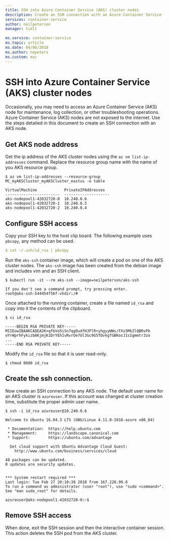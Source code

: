 ```yaml
---
title: SSH into Azure Container Service (AKS) cluster nodes
description: Create an SSH connection with an Azure Container Service (AKS) cluster nodes
services: container-service
author: neilpeterson
manager: timlt

ms.service: container-service
ms.topic: article
ms.date: 04/06/2018
ms.author: nepeters
ms.custom: mvc
---
```


# SSH into Azure Container Service (AKS) cluster nodes

Occasionally, you may need to access an Azure Container Service (AKS) node for maintenance, log collection, or other troubleshooting operations. Azure Container Service (AKS) nodes are not exposed to the internet. Use the steps detailed in this document to create an SSH connection with an AKS node.

## Get AKS node address

Get the ip address of the AKS cluster nodes using the `az vm list-ip-addresses` command. Replace the resource group name with the name of you AKS resource group.

```console
$ az vm list-ip-addresses --resource-group MC_myAKSCluster_myAKSCluster_eastus -o table

VirtualMachine            PrivateIPAddresses
------------------------  --------------------
aks-nodepool1-42032720-0  10.240.0.6
aks-nodepool1-42032720-1  10.240.0.5
aks-nodepool1-42032720-2  10.240.0.4
```

## Configure SSH access

Copy your SSH key to the host clip board. The following example uses `pbcopy`, any method can be used.

```yaml
$ cat ~/.ssh/id_rsa | pbcopy
```

Run the `aks-ssh` container image, which will create a pod on one of the AKS cluster nodes. The `aks-ssh` image has been created from the debian image and includes vim and an SSH client.

```azurecli-interactive
$ kubectl run -it --rm aks-ssh --image=neilpeterson/aks-ssh

If you don't see a command prompt, try pressing enter.
root@aks-ssh-544454f56f-vhdzr:/#
```

Once attached to the running container, create a file named `id_rsa` and copy into it the contents of the clipboard.

```azurecli-interactive
$ vi id_rsa

-----BEGIN RSA PRIVATE KEY-----
MIIEowIBAAKCAQEA2K+qfbVo5iSn7qgOudfHJPlR+yhgyyWWs/FXs5MkZlQBRvPb
oYrWprhFykizbAKjmjK1DrYEhIvRvrOe7Ul3Gc9G5fDvkgTGBKosJ1sIgmmtr3zo
...
-----END RSA PRIVATE KEY-----

```

Modify the `id_rsa` file so that it is user read-only.

```console
$ chmod 0600 id_rsa
```

## Create the ssh connection.

Now create an SSH connection to any AKS node. The default user name for an AKS cluster is `azureuser`. If this account was changed at cluster creation time, substitute the proper admin user name.

```azurecli-interactive
$ ssh -i id_rsa azureuser@10.240.0.6

Welcome to Ubuntu 16.04.3 LTS (GNU/Linux 4.11.0-1016-azure x86_64)

 * Documentation:  https://help.ubuntu.com
 * Management:     https://landscape.canonical.com
 * Support:        https://ubuntu.com/advantage

  Get cloud support with Ubuntu Advantage Cloud Guest:
    http://www.ubuntu.com/business/services/cloud

48 packages can be updated.
0 updates are security updates.


*** System restart required ***
Last login: Tue Feb 27 20:10:38 2018 from 167.220.99.8
To run a command as administrator (user "root"), use "sudo <command>".
See "man sudo_root" for details.

azureuser@aks-nodepool1-42032720-0:~$
```

## Remove SSH access

When done, exit the SSH session and then the interactive container session. This action deletes the SSH pod from the AKS cluster.